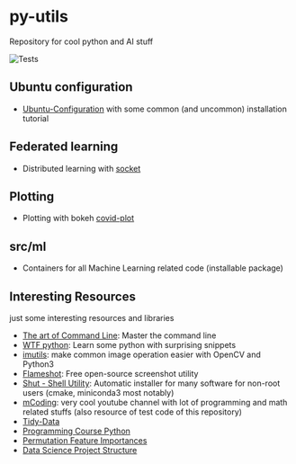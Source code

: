 
# py-utils

Repository for cool python and AI stuff

![Tests](https://github.com/riccardoscheda/py-utils/actions/workflows/tests.yml/badge.svg)

## Ubuntu configuration

- [Ubuntu-Configuration](https://github.com/riccardoscheda/py-utils/tree/main/ubuntu-config) with some common (and uncommon) installation tutorial

## Federated learning

- Distributed learning with [socket](https://github.com/riccardoscheda/py-utils/tree/main/federated-learning/socket)

## Plotting

- Plotting with bokeh [covid-plot](https://github.com/riccardoscheda/py-utils/tree/main/covid-plot)

## src/ml

- Containers for all Machine Learning related code (installable package)

## Interesting Resources

just some interesting resources and libraries

- [The art of Command Line](https://github.com/jlevy/the-art-of-command-line): Master the command line
- [WTF python](https://github.com/satwikkansal/wtfpython): Learn some python with surprising snippets
- [imutils](https://github.com/jrosebr1/imutils): make common image operation easier with OpenCV and Python3
- [Flameshot](https://github.com/flameshot-org/flameshot): Free open-source screenshot utility
- [Shut - Shell Utility](https://github.com/Nico-Curti/shut): Automatic installer for many software for non-root users (cmake, miniconda3 most notably)
- [mCoding](https://github.com/mCodingLLC/): very cool youtube channel with lot of programming and math related stuffs (also resource of test code of this repository)
- [Tidy-Data](http://vita.had.co.nz/papers/tidy-data.pdf)
- [Programming Course Python](https://unibodifabiophysics.github.io/programmingCourseDIFA/)
- [Permutation Feature Importances](https://explained.ai/rf-importance/index.html)
- [Data Science Project Structure](https://gist.github.com/ericmjl/27e50331f24db3e8f957d1fe7bbbe510)
